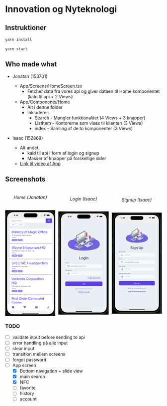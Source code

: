 # Innovation og Nyteknologi

## Instruktioner

```
yarn install
```

```
yarn start
```

## Who made what
- Jonatan (153701)
    - App/Screens/HomeScreen.tsx
        - Fetcher data fra vores api og giver dataen til Home komponentet (kald til api + 2 Views)
    - App/Components/Home
        - Alt i denne folder
        - Inkluderer:
            - Search - Mangler funktionalitet (4 Views + 3 knapper)
            - ListItem - Kontorerne som vises til klienten (3 Views)
            - index - Samling af de to komponenter (3 Views)


- Isaac (152869)
    - Alt andet
      - kald til api i form af login og signup
      - Masser af knapper på forskellige sider
  - <a href="https://youtu.be/DcRrCmX5lig" target="_blank">Link til video af App</a>

## Screenshots

<div style="display: flex; gap: 10px; width: 100%">
<div style="display: flex; justify-content: center; align-items: center; flex-direction: column; max-width: 200px;">
<h6>Home (Jonatan)</h6>
<img src="./.github/assets/screenshots/Home.png" alt="Home" width="200px" />
</div>
<div style="display: flex; justify-content: center; align-items: center; flex-direction: column; max-width: 200px;">
<h6>Login (Isaac)</h6>
<img src="./.github/assets/screenshots/Login.png" alt="Login" width="200px" />
</div><div style="display: flex; justify-content: center; align-items: center; flex-direction: column; max-width: 200px;">
<h6>Signup (Isaac)</h6>
<img src="./.github/assets/screenshots/Signup.png" alt="Signup" width="200px" />
</div>
</div>




### TODO

- [ ] validate input before sending to api
- [ ] error handling på alle input
- [ ] clear input
- [ ] transition mellem screens
- [ ] forgot password
- [ ] App screen
    - [x] Bottom navigation + slide view
    - [x] main search
    - [x] NFC
    - [ ] favorite
    - [ ] history
    - [ ] account
